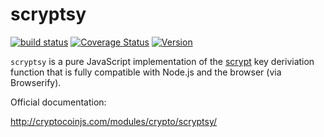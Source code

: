 scryptsy
========

[![build status](https://secure.travis-ci.org/cryptocoinjs/scryptsy.png)](http://travis-ci.org/cryptocoinjs/scryptsy)
[![Coverage Status](https://img.shields.io/coveralls/cryptocoinjs/scryptsy.svg)](https://coveralls.io/r/cryptocoinjs/scryptsy)
[![Version](http://img.shields.io/npm/v/scryptsy.svg)](https://www.npmjs.org/package/scryptsy)

`scryptsy` is a pure JavaScript implementation of the [scrypt][wiki] key deriviation function that is fully compatible with Node.js and the browser (via Browserify). 

Official documentation:

http://cryptocoinjs.com/modules/crypto/scryptsy/

[wiki]: http://en.wikipedia.org/wiki/Scrypt
